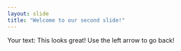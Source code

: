 ```yaml
---
layout: slide
title: "Welcome to our second slide!"
---
```

Your text:   This looks great!
Use the left arrow to go back!
